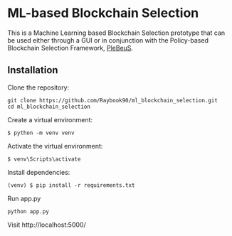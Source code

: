 # ML-based Blockchain Selection

This is a Machine Learning based Blockchain Selection prototype that can be used either through a GUI or in conjunction with the Policy-based Blockchain Selection Framework, [PleBeuS](https://github.com/Raybook90/PleBeuS-Integration).

## Installation

Clone the repository:
```
git clone https://github.com/Raybook90/ml_blockchain_selection.git 
cd ml_blockchain_selection 
```
Create a virtual environment:
```
$ python -m venv venv
```
Activate the virtual environment:
```
$ venv\Scripts\activate
```
Install dependencies:
``` 
(venv) $ pip install -r requirements.txt
```
Run app.py
```
python app.py
```
Visit http://localhost:5000/

